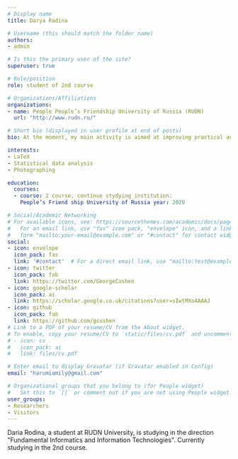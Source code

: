 ```yaml
---
# Display name
title: Darya Rodina

# Username (this should match the folder name)
authors:
- admin

# Is this the primary user of the site?
superuser: true

# Role/position
role: student of 2nd course

# Organizations/Affiliations
organizations:
- name: People People’s Friendship University of Russia (RUDN)
  url: "http://www.rudn.ru/"

# Short bio (displayed in user profile at end of posts)
bio: At the moment, my main activity is aimed at improving practical and theoretical skills.

interests:
- LaTeX
- Statistical data analysis
- Photographing

education:
  courses:
  - course: 2 course, continue stydying institution: 
	People’s Friend­ ship University of Russia year: 2020

# Social/Academic Networking
# For available icons, see: https://sourcethemes.com/academic/docs/page-builder/#icons
#   For an email link, use "fas" icon pack, "envelope" icon, and a link in the
#   form "mailto:your-email@example.com" or "#contact" for contact widget.
social:
- icon: envelope
  icon_pack: fas
  link: '#contact'  # For a direct email link, use "mailto:test@example.org".
- icon: twitter
  icon_pack: fab
  link: https://twitter.com/GeorgeCushen
- icon: google-scholar
  icon_pack: ai
  link: https://scholar.google.co.uk/citations?user=sIwtMXoAAAAJ
- icon: github
  icon_pack: fab
  link: https://github.com/gcushen
# Link to a PDF of your resume/CV from the About widget.
# To enable, copy your resume/CV to `static/files/cv.pdf` and uncomment the lines below.
# - icon: cv
#   icon_pack: ai
#   link: files/cv.pdf

# Enter email to display Gravatar (if Gravatar enabled in Config)
email: "harumiamily@gmail.com"

# Organizational groups that you belong to (for People widget)
#   Set this to `[]` or comment out if you are not using People widget.
user_groups:
- Researchers
- Visitors
---
```


Daria Rodina, a student at RUDN University, is studying in the direction "Fundamental Informatics and Information Technologies". Currently studying in the 2nd course.
